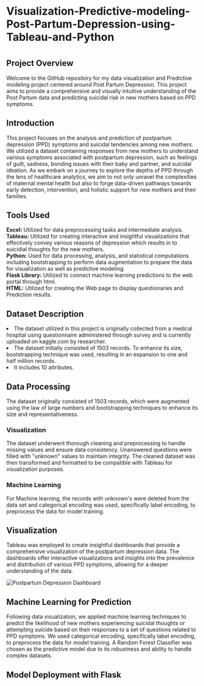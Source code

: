 <h1>Visualization-Predictive-modeling-Post-Partum-Depression-using-Tableau-and-Python<h1>

<h2>Project Overview</h2>
Welcome to the GitHub repository for my data visualization and Predictive modeling project centered around Post Partum Depression. This project aims to provide a comprehensive and visually intuitive understanding of the Post Partum data and predicting suicidal risk in new mothers based on PPD symptoms.

<h2>Introduction</h2>
This project focuses on the analysis and prediction of postpartum depression (PPD) symptoms and suicidal tendencies among new mothers. We utilized a dataset containing responses from new mothers to understand various symptoms associated with postpartum depression, such as feelings of guilt, sadness, bonding issues with their baby and partner, and suicidal ideation. As we embark on a journey to explore the depths of PPD through the lens of healthcare analytics, we aim to not only unravel the complexities of maternal mental health but also to forge data-driven pathways towards early detection, intervention, and holistic support for new mothers and their families.

<h2>Tools Used</h2>
<b>Excel:</b> Utilized for data preprocessing tasks and intermediate analysis.<br>
<b>Tableau:</b> Utilized for creating interactive and insightful visualizations that effectively convey various reasons of depression which results in to suicidial thoughts for the new mothers.<br>
<b>Python:</b> Used for data processing, analysis, and statistical computations including bootstrapping to perform data augmentation to prepare the data for visualization as well as predictive modeling.<br>
<b>Flask Library:</b> Utilized to connect machine learning predictions to the web portal through html.<br>
<b>HTML:</b> Utilized for creating the Web page to display questionaries and Prediction results.

<h2>Dataset Description</h2>
<li>The dataset utilized in this project is originally collected from a medical hospital using questionnaire administered through survey and is currently uploaded on kaggle.com by researcher.</li>
<li>The dataset initially consisted of 1503 records. To enhance its size, bootstrapping technique was used, resulting in an expansion to one and half million records.</li>
<li>It includes 10 attributes.</li>

<h2>Data Processing</h2> 
The dataset originally consisted of 1503 records, which were augmented using the law of large numbers and bootstrapping techniques to enhance its size and representativeness.

<h3>Visualization</h3>
The dataset underwent thorough cleaning and preprocessing to handle missing values and ensure data consistency. Unanswered questions were filled with "unknown" values to maintain integrity. The cleaned dataset was then transformed and formatted to be compatible with Tableau for visualization purposes.

<h3>Machine Learning</h3>
For Machine learning, the records with unknown's were deleted from the data set and categorical encoding was used, specifically label encoding, to preprocess the data for model training.

<h2>Visualization</h2>
Tableau was employed to create insightful dashboards that provide a comprehensive visualization of the postpartum depression data. The dashboards offer interactive visualizations and insights into the prevalence and distribution of various PPD symptoms, allowing for a deeper understanding of the data.<br>

![Postpartum Depression Dashboard](https://github.com/ikram-patel/Visualization-Predictive-modeling-Post-Partum-Depression-using-Tableau-and-Python/assets/128078888/8fb85902-de55-4019-a1e6-b00acd0e31db)


<h2>Machine Learning for Prediction</h2>
Following data visualization, we applied machine learning techniques to predict the likelihood of new mothers experiencing suicidal thoughts or attempting suicide based on their responses to a set of questions related to PPD symptoms. We used categorical encoding, specifically label encoding, to preprocess the data for model training. A Random Forest Classifier was chosen as the predictive model due to its robustness and ability to handle complex datasets.

<h2>Model Deployment with Flask</h2>

